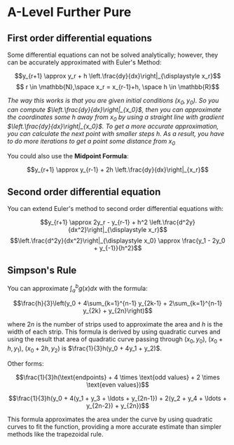 # A-Level Further Pure
## First order differential equations
Some differential equations can not be solved analytically; however, they can be accurately approximated with Euler's Method:

$$y_{r+1} \approx y_r + h \left.\frac{dy}{dx}\right|_{\displaystyle x_r}$$
$$ r \in \mathbb{N},\space x_r = x_{r-1}+h, \space h \in \mathbb{R}$$

*The way this works is that you are given initial conditions $(x_0, y_0)$. So you can compute $\left.\frac{dy}{dx}\right|_{x_0}$, then you can approximate the coordinates some $h$ away from $x_0$ by using a straight line with gradient $\left.\frac{dy}{dx}\right|_{x_0}$. To get a more accurate approximation, you can calculate the next point with smaller steps $h$. As a result, you have to do more iterations to get a point some distance from $x_0$*

You could also use the **Midpoint Formula**:

$$y_{r+1} \approx y_{r-1} + 2h \left.\frac{dy}{dx}\right|_{x_r}$$

## Second order differential equation
You can extend Euler's method to second order differential equations with:

$$y_{r+1} \approx 2y_r - y_{r-1} + h^2 \left.\frac{d^2y}{dx^2}\right|_{\displaystyle x_r}$$
$$\left.\frac{d^2y}{dx^2}\right|_{\displaystyle x_0} \approx \frac{y_1 - 2y_0 + y_{-1}}{h^2}$$

## Simpson's Rule
You can approximate $\int_a^b g(x) dx$ with the formula:

$$\frac{h}{3}\left(y_0 + 4\sum_{k=1}^{n-1} y_{2k-1} + 2\sum_{k=1}^{n-1} y_{2k} + y_{2n}\right)$$

where $2n$ is the number of strips used to approximate the area and $h$ is the width of each strip.
This formula is derived by using quadratic curves and using the result that area of quadratic curve passing through $(x_0, y_0)$, $(x_0 + h, y_1)$, $(x_0 + 2h, y_2)$ is $\frac{1}{3}h(y_0 + 4y_1 + y_2)$.

Other forms:

$$\frac{1}{3}h(\text{endpoints} + 4 \times \text{odd values} + 2 \times \text{even values})$$

$$\frac{1}{3}h(y_0 + 4(y_1 + y_3 + \ldots + y_{2n-1}) + 2(y_2 + y_4 + \ldots + y_{2n-2}) + y_{2n})$$

This formula approximates the area under the curve by using quadratic curves to fit the function, providing a more accurate estimate than simpler methods like the trapezoidal rule.


